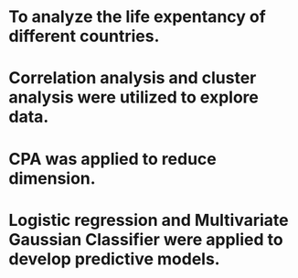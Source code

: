 # To analyze the life expentancy of different countries.
# Correlation analysis and cluster analysis were utilized to explore data. 
# CPA was applied to reduce dimension. 
# Logistic regression and Multivariate Gaussian Classifier were applied to develop predictive models.

